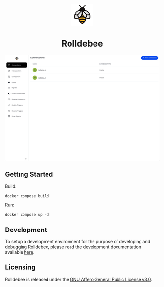 <!-- markdownlint-disable MD033 MD041 -->
<p align="center">
  <img height="70" src="assets/brand.svg"/>
  <h1 align="center">Rolldebee</h1>
</p>

![](./assets/screencast.gif)

## Getting Started

Build:

```shell
docker compose build
```

Run:

```shell
docker compose up -d
```

## Development

To setup a development environment for the purpose of developing and debugging Rolldebee, please read the development documentation available [here](DEVELOPMENT.md).

## Licensing

Rolldebee is released under the [GNU Affero General Public License v3.0](./LICENSE).

